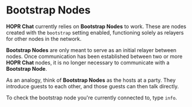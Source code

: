 <!-- ---
description: An introduction to bootstrap nodes inside HOPR Chat
--- -->

# Bootstrap Nodes

**HOPR Chat** currently relies on **Bootstrap Nodes** to work. These are nodes created with the `bootstrap` setting enabled, functioning solely as relayers for other nodes in the network.

**Bootstrap Nodes** are only meant to serve as an initial relayer between nodes. Once communication has been established between two or more **HOPR Chat** nodes, it is no longer necessary to communicate with a **Bootstrap Node**.

As an analogy, think of **Bootstrap Nodes** as the hosts at a party. They introduce guests to each other, and those guests can then talk directly.

To check the bootstrap node you're currently connected to, type `info`.
